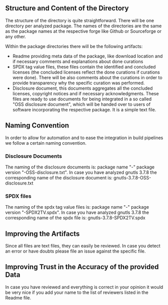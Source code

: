 ## Structure and Content of the Directory
The structure of the directory is quite straightforward. There will be one directory per analyzed package. The names of the directories are the same as the package names at the respective forge like Github or Sourceforge or any other.

Within the package directories there will be the following artifacts:
* Readme providing meta data of the package, like download location and if necessary comments and explanations about done curations
* SPDX tag value files, these files contain the identified and concluded licenses (the concluded licenses reflect the done curations if curations were done). There will be also comments about the curations in order to provide transparency why the specific curation was performed.
* Disclosure document, this documents aggregates all the concluded licenses, copyright notices and if necessary acknowledgments. These files are ready to use documents for being integrated in a so called "OSS disclosure document", which will be handed over to users of software incorporating the respective package. It is a simple text file.

## Naming Convention
In order to allow for automation and to ease the integration in build pipelines we follow a certain naming convention.

### Disclosure Documents 
The naming of the disclosure documents is: package name "-" package version "-OSS-disclosure.txt". In case you have analyzed gnutls 3.7.8 the corresponding name of the disclosure document is: gnutls-3.7.8-OSS-disclosure.txt

### SPDX files 
The naming of the spdx tag value files is: package name "-" package version "-SPDX2TV.spdx". In case you have analyzed gnutls 3.7.8 the corresponding name of the spdx file is: gnutls-3.7.8-SPDX2TV.spdx

## Improving the Artifacts
Since all files are text files, they can easily be reviewed. In case you detect an error or have doubts please file an issue against the specific file.

## Improving Trust in the Accuracy of the provided Data
In case you have reviewed and everything is correct in your opinion it would be very nice if you add your name to the list of reviewers listed in the Readme file.